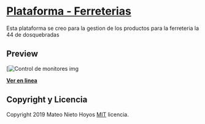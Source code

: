 # [Plataforma - Ferreterias](http://localhost/Dropbox/ferretodo/)

Esta plataforma se creo para la gestion de los productos para la ferreteria la 44 de dosquebradas
## Preview

[![Control de monitores img](https://www.dropbox.com/preview/Capturas%20de%20pantalla/SharedScreenshot.jpg)

**[Ver en linea](http://localhost/Dropbox/controldemonitores/)**

## Copyright y Licencia

Copyright 2019 Mateo Nieto Hoyos [MIT](#) licencia.
